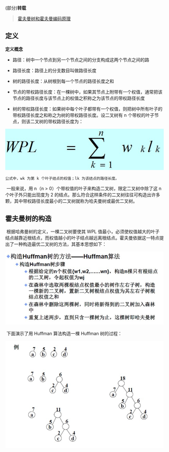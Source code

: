 (部分)**转载**

> [霍夫曼树和霍夫曼编码原理](https://blog.csdn.net/sddxqlrjxr/article/details/51114809)



## 定义

**定义概念**

* 路径：树中一个节点到另一个节点之间的分支构成这两个节点之间的路

* 路径长度：路径上的分支数目叫做路径长度

* 树的路径长度：从树根到每一个节点的路径长度之和

* 节点的带权路径长度：在一棵树中，如果其节点上附带有一个权值，通常把该节点的路径长度与该节点上的权值之积称之为该节点的带权路径长度

* 树的带权路径长度：如果树中每个叶子都带有一个权值，则把树中所有叶子的带权路径长度之和称之为树的带权路径长度。设二叉树有 n 个带权的叶子节点，则该二叉树的带权路径长度为：

    

![0_1331431675vcmp](images/0_1331431675vcmp.gif)



    公式中，wk 为第 k 个叶子结点的权值；lk 为该结点的路径长度。

 


​		一般来说，用 n（n > 0）个带权值的叶子来构造二叉树，限定二叉树中除了这 n 个叶子外只能出现度为 2 的结点。那么符合这样条件的二叉树往往可构造出许多颗，其中带权路径长度最小的二叉树就称为哈夫曼树或最优二叉树。



## 霍夫曼树的构造

​		根据哈弗曼树的定义，一棵二叉树要使其 WPL 值最小，必须使权值越大的叶子结点越靠近根结点，而权值越小的叶子结点越远离根结点。霍夫曼依据这一特点提出了一种构造最优二叉树的方法，其基本思想如下：

![0_1331433194xuvE](images/0_1331433194xuvE.gif)





​		下面演示了用 Huffman 算法构造一棵 Huffman 树的过程：



![0_1331433273zW25](images/0_1331433273zW25.gif)
